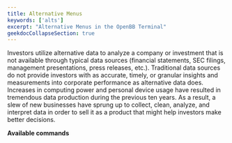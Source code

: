 ```yaml
---
title: Alternative Menus
keywords: ['alts']
excerpt: "Alternative Menus in the OpenBB Terminal"
geekdocCollapseSection: true
---
```


Investors utilize alternative data to analyze a company or investment that is not available through typical data sources (financial statements, SEC filings, management presentations, press releases, etc.). Traditional data sources do not provide investors with as accurate, timely, or granular insights and measurements into corporate performance as alternative data does. Increases in computing power and personal device usage have resulted in tremendous data production during the previous ten years. As a result, a slew of new businesses have sprung up to collect, clean, analyze, and interpret data in order to sell it as a product that might help investors make better decisions.

**Available commands**

